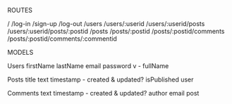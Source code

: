 ROUTES

/
/log-in
/sign-up
/log-out
/users
/users/:userid
/users/:userid/posts
/users/:userid/posts/:postid
/posts
/posts/:postid
/posts/:postid/comments
/posts/:postid/comments/:commentid

MODELS

Users
firstName
lastName
email
password
v - fullName

Posts
title
text
timestamp - created & updated?
isPublished
user

Comments
text
timestamp - created & updated?
author
email
post
